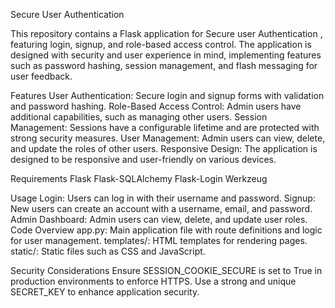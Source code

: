 Secure User Authentication


This repository contains a Flask application for Secure user Authentication , featuring login, signup, and role-based access control. The application is designed with security and user experience in mind, implementing features such as password hashing, session management, and flash messaging for user feedback.

Features
User Authentication: Secure login and signup forms with validation and password hashing.
Role-Based Access Control: Admin users have additional capabilities, such as managing other users.
Session Management: Sessions have a configurable lifetime and are protected with strong security measures.
User Management: Admin users can view, delete, and update the roles of other users.
Responsive Design: The application is designed to be responsive and user-friendly on various devices.

Requirements
Flask
Flask-SQLAlchemy
Flask-Login
Werkzeug

Usage
Login: Users can log in with their username and password.
Signup: New users can create an account with a username, email, and password.
Admin Dashboard: Admin users can view, delete, and update user roles.
Code Overview
app.py: Main application file with route definitions and logic for user management.
templates/: HTML templates for rendering pages.
static/: Static files such as CSS and JavaScript.

Security Considerations
Ensure SESSION_COOKIE_SECURE is set to True in production environments to enforce HTTPS.
Use a strong and unique SECRET_KEY to enhance application security.
